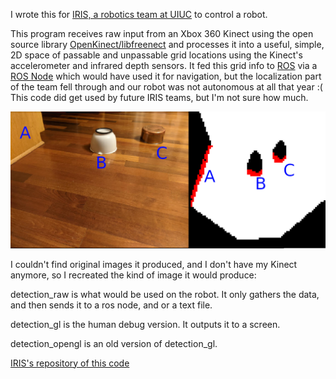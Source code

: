 I wrote this for [IRIS, a robotics team at UIUC](https://github.com/IllinoisRoboticsInSpace) to control a robot.

This program receives raw input from an Xbox 360 Kinect using the open source library [OpenKinect/libfreenect](https://github.com/OpenKinect/libfreenect) and processes it into a useful, simple, 2D space of passable and unpassable grid locations using the Kinect's accelerometer and infrared depth sensors. It fed this grid info to [ROS](https://www.ros.org/) via a [ROS Node](http://wiki.ros.org/Nodes) which would have used it for navigation, but the localization part of the team fell through and our robot was not autonomous at all that year :( This code did get used by future IRIS teams, but I'm not sure how much.

![render0.png](render0.png)


I couldn't find original images it produced, and I don't have my Kinect anymore, so I recreated the kind of image it would produce:
 

detection_raw is what would be used on the robot. It only gathers the data, and then sends it to a ros node, and or a text file.

detection_gl is the human debug version. It outputs it to a screen.

detection_opengl is an old version of detection_gl.

[IRIS's repository of this code](https://github.com/IllinoisRoboticsInSpace/IRIS_V_control/tree/master/obstacle_detection/src)
